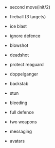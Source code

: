 - second move(init/2)
- fireball (3 targets)
- ice blast
- ignore defence
- blowshot
- deadshot
- protect reaguard
- doppelganger
- backstab
- stun
- bleeding

- full defence
- two weapons

- messaging
- avatars